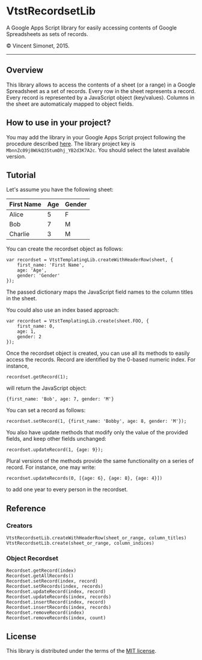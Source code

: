 # VtstRecordsetLib

A Google Apps Script library for easily accessing contents of Google Spreadsheets as sets of records.

© Vincent Simonet, 2015.

* * *

## Overview

This library allows to access the contents of a sheet (or a range) in a Google Spreadsheet as a set of records.
Every row in the sheet represents a record.  Every record is represented by a JavaScript object (key/values).
Columns in the sheet are automaticaly mapped to object fields.

## How to use in your project?

You may add the library in your Google Apps Script project following the procedure described
[here](https://developers.google.com/apps-script/guide_libraries).  The library project key is
`MbnnZc09j8WUkQ35tumDhj_YB2d3K7A2c`.  You should select the latest available version.

## Tutorial

Let's assume you have the following sheet:

| First Name        | Age    | Gender |
|-------------------|--------|--------|
| Alice             | 5      | F      |
| Bob               | 7      | M      |
| Charlie           | 3      | M      |

You can create the recordset object as follows:

    var recordset = VtstTemplatingLib.createWithHeaderRow(sheet, {
        first_name: 'First Name',
        age: 'Age',
        gender: 'Gender'
    });

The passed dictionary maps the JavaScript field names to the column titles in the sheet.

You could also use an index based approach:

    var recordset = VtstTemplatingLib.create(sheet.FOO, {
        first_name: 0,
        age: 1,
        gender: 2
    });

Once the recordset object is created, you can use all its methods to easily access the records.
Record are identified by the 0-based numeric index.  For instance,

    recordset.getRecord(1);

will return the JavaScript object:

    {first_name: 'Bob', age: 7, gender: 'M'}

You can set a record as follows:

    recordset.setRecord(1, {first_name: 'Bobby', age: 8, gender: 'M'});

You also have update methods that modify only the value of the provided fields, and keep other fields unchanged:

    recordset.updateRecord(1, {age: 9});

Plural versions of the methods provide the same functionality on a series of record.  For instance, one may write:

    recordset.updateRecords(0, [{age: 6}, {age: 8}, {age: 4}])

to add one year to every person in the recordset.

## Reference

### Creators

    VtstRecordsetLib.createWithHeaderRow(sheet_or_range, column_titles)
    VtstRecordsetLib.create(sheet_or_range, column_indices)

### Object Recordset

    Recordset.getRecord(index)
    Recordset.getAllRecords()
    Recordset.setRecord(index, record)
    Recordset.setRecords(index, records)
    Recordset.updateRecord(index, record)
    Recordset.updateRecords(index, records)
    Recordset.insertRecord(index, record)
    Recordset.insertRecords(index, records)
    Recordset.removeRecord(index)
    Recordset.removeRecords(index, count)

## License

This library is distributed under the terms of the [MIT license](../LICENSE).
